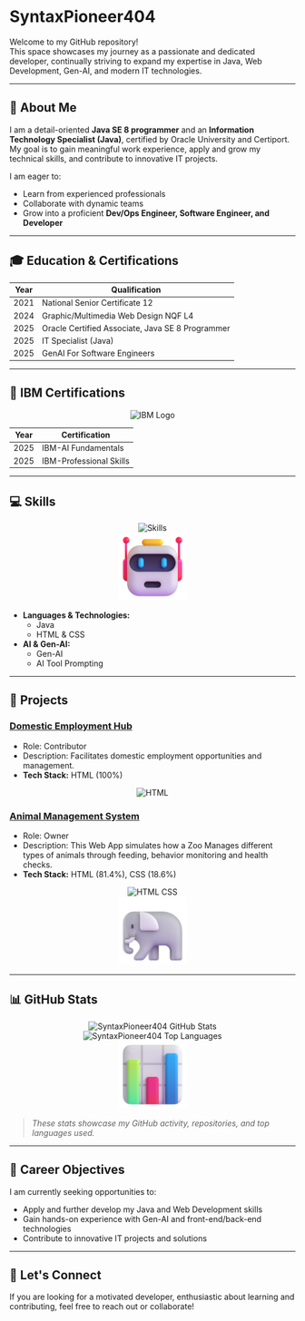 # SyntaxPioneer404

Welcome to my GitHub repository!  
This space showcases my journey as a passionate and dedicated developer, continually striving to expand my expertise in Java, Web Development, Gen-AI, and modern IT technologies.

---

## 👤 About Me

I am a detail-oriented **Java SE 8 programmer** and an **Information Technology Specialist (Java)**, certified by Oracle University and Certiport. My goal is to gain meaningful work experience, apply and grow my technical skills, and contribute to innovative IT projects.

I am eager to:
- Learn from experienced professionals
- Collaborate with dynamic teams
- Grow into a proficient **Dev/Ops Engineer, Software Engineer, and Developer**

---

## 🎓 Education & Certifications

| Year | Qualification                                               |
|------|------------------------------------------------------------|
| 2021 | National Senior Certificate 12                              |
| 2024 | Graphic/Multimedia Web Design NQF L4                        |
| 2025 | Oracle Certified Associate, Java SE 8 Programmer            |
| 2025 | IT Specialist (Java)                                        |
| 2025 | GenAI For Software Engineers                                |

---

## 🏢 IBM Certifications

<div align="center">
  <img src="https://upload.wikimedia.org/wikipedia/commons/5/51/IBM_logo.svg" alt="IBM Logo" width="120" style="max-width: 100%; height: auto;" />
</div>

| Year | Certification                  |
|------|-------------------------------|
| 2025 | IBM-AI Fundamentals           |
| 2025 | IBM-Professional Skills        |

---

## 💻 Skills

<div align="center">
  <img src="https://skillicons.dev/icons?i=java,html,css,ai" alt="Skills" style="max-width: 100%; height: auto;" />
  <br>
  <img src="https://raw.githubusercontent.com/microsoft/fluentui-emoji/main/assets/Robot/3D/robot_3d.png" alt="AI/Gen-AI" width="120" style="max-width: 100%; height: auto;" />
</div>

- **Languages & Technologies:**  
  - Java  
  - HTML & CSS  
- **AI & Gen-AI:**  
  - Gen-AI  
  - AI Tool Prompting

---

## 🚀 Projects

### [Domestic Employment Hub](https://github.com/KwenaMasoma/Domestic-Employment-Hub)
- Role: Contributor
- Description: Facilitates domestic employment opportunities and management.
- **Tech Stack:** HTML (100%)
<div align="center">
  <img src="https://skillicons.dev/icons?i=html" alt="HTML" style="max-width: 100%; height: auto;" />
</div>

### [Animal Management System](https://github.com/SyntaxPioneer404/Animal-Management-System)
- Role: Owner
- Description: This Web App simulates how a Zoo Manages different types of animals through feeding, behavior monitoring and health checks.
- **Tech Stack:** HTML (81.4%), CSS (18.6%)
<div align="center">
  <img src="https://skillicons.dev/icons?i=html,css" alt="HTML CSS" style="max-width: 100%; height: auto;" />
  <br>
  <img src="https://raw.githubusercontent.com/microsoft/fluentui-emoji/main/assets/Elephant/3D/elephant_3d.png" alt="Animal Management" width="120" style="max-width: 100%; height: auto;" />
</div>

---

## 📊 GitHub Stats

<div align="center">
  <img src="https://github-readme-stats.vercel.app/api?username=SyntaxPioneer404&show_icons=true&theme=react" alt="SyntaxPioneer404 GitHub Stats" style="max-width: 100%; height: auto;" />
  <br>
  <img src="https://github-readme-stats.vercel.app/api/top-langs/?username=SyntaxPioneer404&layout=compact&theme=react" alt="SyntaxPioneer404 Top Languages" style="max-width: 100%; height: auto;" />
  <br>
  <img src="https://raw.githubusercontent.com/microsoft/fluentui-emoji/main/assets/Bar chart/3D/bar_chart_3d.png" alt="GitHub Stats 3D" width="120" style="max-width: 100%; height: auto;" />
</div>

> _These stats showcase my GitHub activity, repositories, and top languages used._

---

## 🌱 Career Objectives

I am currently seeking opportunities to:
- Apply and further develop my Java and Web Development skills
- Gain hands-on experience with Gen-AI and front-end/back-end technologies
- Contribute to innovative IT projects and solutions

---

## 🤝 Let's Connect

If you are looking for a motivated developer, enthusiastic about learning and contributing, feel free to reach out or collaborate!
